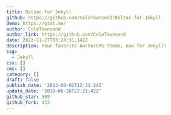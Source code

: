 ```yaml
---
title: Balzac For Jekyll
github: https://github.com/ColeTownsend/Balzac-for-Jekyll
demo: https://gtat.me/
author: ColeTownsend
author_link: https://github.com/ColeTownsend
date: 2023-11-27T03:24:31.142Z
description: Your favorite AnchorCMS theme, now for Jekyll!
ssg:
  - Jekyll
css: []
cms: []
category: []
draft: false
publish_date: '2013-08-02T12:31:24Z'
update_date: '2018-06-26T22:21:42Z'
github_star: 509
github_fork: 433
---
```

